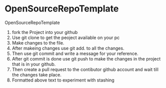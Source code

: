 # OpenSourceRepoTemplate

OpenSourceRepoTemplate

1) fork the Project into your github
2) Use git clone to get the peoject available on your pc
3) Make changes to the file.
4) After makeing changes use git add. to all the changes.
5) Then use git commit and write a message for your reference.
6) After git commit is done use git push to make the changes in the project that is in your github.
7) Then create a pull request to the contibutor github account and wait till the changes take place.
8) Formatted above text to experiment with stashing
